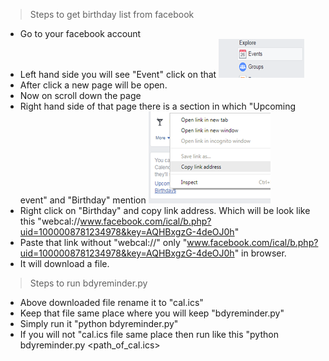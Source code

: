 > Steps to get birthday list from facebook

- Go to your facebook account
- Left hand side you will see "Event" click on that
![Event](https://github.com/Singhak/Python_Stuff/blob/master/event.PNG)
- After click a new page will be open.
- Now on scroll down the page
- Right hand side of that page there is a section in which "Upcoming event" and "Birthday" mention
![Bdy](https://github.com/Singhak/Python_Stuff/blob/master/bdy.PNG) 
- Right click on "Birthday" and copy link address. Which will be look like this "webcal://www.facebook.com/ical/b.php?uid=1000008781234978&key=AQHBxgzG-4deOJ0h"
- Paste that link without "webcal://" only "www.facebook.com/ical/b.php?uid=1000008781234978&key=AQHBxgzG-4deOJ0h" in browser.
- It will download a file.

> Steps to run bdyreminder.py

- Above downloaded file rename it to "cal.ics"
- Keep that file same place where you will keep "bdyreminder.py"
- Simply run it "python bdyreminder.py"
- If you will not "cal.ics file same place then run like this "python bdyreminder.py <path_of_cal.ics>
